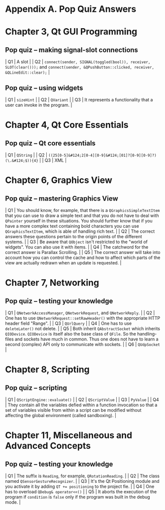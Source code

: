 # Appendix A. Pop Quiz Answers

# Chapter 3, Qt GUI Programming

## Pop quiz – making signal-slot connections

| Q1 | A slot |
| Q2 | `connect(sender, SIGNAL(toggled(bool)), receiver, SLOT(clear()));` and `connect(sender, &QPushButton::clicked, receiver, &QLineEdit::clear);` |

## Pop quiz – using widgets

| Q1 | `sizeHint` |
| Q2 | `QVariant` |
| Q3 | It represents a functionality that a user can invoke in the program. |

# Chapter 4, Qt Core Essentials

## Pop quiz – Qt core essentials

| Q1 | `QString` |
| Q2 | `((25[0-5]&#124;2[0-4][0-9]&#124;[01]?[0-9][0-9]?)(\.&#124;$)){4}` |
| Q3 | XML |

# Chapter 6, Graphics View

## Pop quiz – mastering Graphics View

| Q1 | You should know, for example, that there is a `QGraphicsSimpleTextItem` that you can use to draw a simple text and that you do not have to deal with `QPainter` yourself in these situations. You should further know that if you have a more complex text containing bold characters you can use `QGraphicsTextItem`, which is able of handling rich text. |
| Q2 | The correct answers these questions pertain to the origin points of the different systems. |
| Q3 | Be aware that `QObject` isn't restricted to the "world of widgets". You can also use it with items. |
| Q4 | The catchword for the correct answer is Parallax Scrolling. |
| Q5 | The correct answer will take into account how you can control the cache and how to affect which parts of the view are actually redrawn when an update is requested. |

# Chapter 7, Networking

## Pop quiz – testing your knowledge

| Q1 | `QNetworkAccessManager`, `QNetworkRequest`, and `QNetworkReply`. |
| Q2 | One has to use `QNetworkRequest::setRawHeader()` with the appropriate HTTP header field "Range". |
| Q3 | `QUrlQuery` |
| Q4 | One has to use `deleteLater()` not delete. |
| Q5 | Both inherit `QAbstractSocket` which inherits `QIODevice`. `QIODevice` is itself also the base class of `QFile`. So the handling-files and sockets have much in common. Thus one does not have to learn a second (complex) API only to communicate with sockets. |
| Q6 | `QUdpSocket` |

# Chapter 8, Scripting

## Pop quiz – scripting

| Q1 | `QScriptEngine::evaluate()` |
| Q2 | `QScriptValue` |
| Q3 | `PyValue` |
| Q4 | They contain all the variables defied within a function invocation so that a set of variables visible from within a script can be modified without affecting the global environment (called sandboxing). |

# Chapter 11, Miscellaneous and Advanced Concepts

## Pop quiz – testing your knowledge

| Q1 | The suffix is `Reading`, for example, `QRotationReading`. |
| Q2 | The class named `QSensorGestureRecognizer`. |
| Q3 | It's the Qt Positioning module and you activate it by adding `QT += positioning` to the project fie. |
| Q4 | One has to overload `QDebug& operator<<()` |
| Q5 | It aborts the execution of the program if `condition` is `false` only if the program was built in the debug mode. |